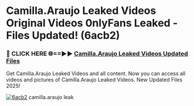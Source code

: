 # Camilla.Araujo Leaked Videos Original Videos 0nlyFans Leaked - Files Updated! (6acb2)

<h3>🔴 CLICK HERE 🌐==►► <a href="https://tinyurl.com/2wckxsce" rel="nofollow">Camilla.Araujo Leaked Videos Updated Files</a></h3>

Get Camilla.Araujo Leaked Videos and all content. Now you can access all videos and pictures of Camilla.Araujo Leaked Videos. New Updated Files 2025!

[![6acb2](https://i.imgur.com/AFduVYN.gif)](https://tinyurl.com/2wckxsce)
camilla.araujo leak